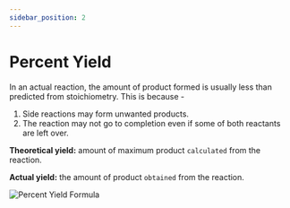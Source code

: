 ```yaml
---
sidebar_position: 2
---
```


# Percent Yield

In an actual reaction, the amount of product formed is usually less than predicted from stoichiometry. This is because -
1. Side reactions may form unwanted products.
1. The reaction may not go to completion even if some of both reactants are left over.

**Theoretical yield:** amount of maximum product `calculated` from the reaction.

**Actual yield:** the amount of product `obtained` from the reaction.

![Percent Yield Formula](/img/chemistry/percent-yield.png)